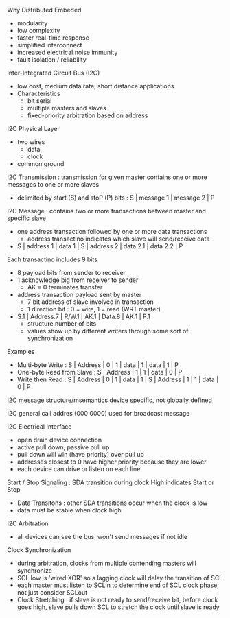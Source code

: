 Why Distributed Embeded 
* modularity
* low complexity
* faster real-time response
* simplified interconnect
* increased electrical noise immunity
* fault isolation / reliability

Inter-Integrated Circuit Bus (I2C)
* low cost, medium data rate, short distance applications
* Characteristics
  * bit serial
  * multiple masters and slaves
  * fixed-priority arbitration based on address

I2C Physical Layer 
* two wires
  * data
  * clock
* common ground

I2C Transmission : transmission for given master contains one or more messages to one or more slaves 
* delimited by start (S) and stoP (P) bits : S | message 1 | message 2 | P

I2C Message : contains two or more transactions between master and specific slave 
* one address transaction followed by one or more data transactions
  * address transactino indicates which slave will send/receive data
* S | address 1 | data 1 | S | address 2 | data 2.1 | data 2.2 | P

Each transactino includes 9 bits 
* 8 payload bits from sender to receiver
* 1 acknowledge big from receiver to sender
  * AK = 0 terminates transfer
* address transaction payload sent by master
  * 7 bit address of slave involved in transaction
  * 1 direction bit : 0 = wire, 1 = read (WRT master)
* S.1 | Address.7 | R/W.1 | AK.1 | Data.8 | AK.1 | P.1
  * structure.number of bits
  * values show up by different writers through some sort of synchronization

Examples
* Multi-byte Write : S | Address | 0 | 1 | data | 1 | data | 1 | P
* One-byte Read from Slave : S | Address | 1 | 1 | data | 0 | P
* Write then Read : S | Address | 0 | 1 | data | 1 | S | Address | 1 | 1 | data | 0 | P

I2C message structure/msemantics device specific, not globally defined 

I2C general call addres (000 0000) used for broadcast message 

I2C Electrical Interface 
* open drain device connection
 * active pull down, passive pull up
  * pull down will win (have priority) over pull up
  * addresses closest to 0 have higher priority because they are lower
 * each device can drive or listen on each line

Start / Stop Signaling : SDA transition during clock High indicates Start or Stop 
* Data Transitons : other SDA transitions occur when the clock is low
 * data must be stable when clock high

I2C Arbitration 
* all devices can see the bus, won't send messages if not idle

Clock Synchronization 
* during arbitration, clocks from multiple contending masters will synchronize
 * SCL low is 'wired XOR' so a lagging clock will delay the transition of SCL
 * each master must listen to SCLin to determine end of SCL clock phase, not just consider SCLout
  * Clock Stretching : if slave is not ready to send/receive bit, before clock goes high, slave pulls down SCL to stretch the clock until slave is ready


